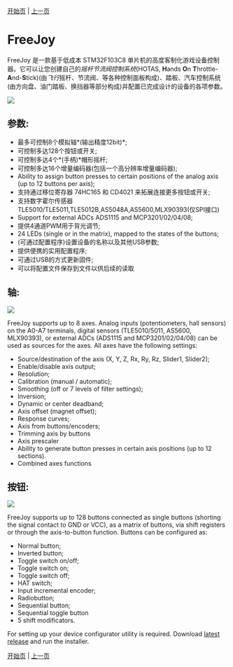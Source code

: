 [开始页](../README.md) | [上一页](../README.md)

# FreeJoy

FreeJoy 是一款基于低成本 STM32F103C8 单片机的高度客制化游戏设备控制器。它可以让您创建自己的*摇杆节流阀控制系统*(HOTAS, **H**ands **O**n **T**hrottle-**A**nd-**S**tick)(由*飞行*摇杆、节流阀、等各种控制面板构成)、踏板、汽车控制系统(由方向盘、油门踏板、换挡器等部分构成)并配置已完成设计的设备的各项参数。

![](../images/main.png)

## 参数:

* 最多可控制8个模拟轴*(输出精度12bit)*;
* 可控制多达128个按钮或开关;
* 可控制多达4个*(手柄)*帽形摇杆;
* 可控制多达16个增量编码器(包括一个高分辨率增量编码器);
* Ability to assign button presses to certain positions of the analog axis (up to 12 buttons per axis);
* 支持通过移位寄存器 74HC165 和 CD4021 来拓展连接更多按钮或开关;
* 支持数字霍尔传感器 TLE5010/TLE5011,TLE5012B,AS5048A,AS5600,MLX90393(仅SPI接口)
* Support for external ADCs ADS1115 and MCP3201/02/04/08;
* 提供4通道PWM用于背光调节;
* 24 LEDs (single or in the matrix), mapped to the states of the buttons;
* (可通过配置程序)设置设备的名称以及其他USB参数;
* 提供便携的实用配置程序;
* 可通过USB的方式更新固件;
* 可以将配置文件保存到文件以供后续的读取

## 轴:

![](../images/A2.png)

FreeJoy supports up to 8 axes. Analog inputs (potentiometers, hall sensors) on the A0-A7 terminals, digital sensors (TLE5010/5011, AS5600, MLX90393), or external ADCs (ADS1115 and MCP3201/02/04/08) can be used as sources for the axes. All axes have the following settings:

* Source/destination of the axis (X, Y, Z, Rx, Ry, Rz, Slider1, Slider2);
* Enable/disable axis output;
* Resolution;
* Calibration (manual / automatic);
* Smoothing (off or 7 levels of filter settings);
* Inversion;
* Dynamic or center deadband;
* Axis offset (magnet offset);
* Response curves;
* Axis from buttons/encoders;
* Trimming axis by buttons
* Axis prescaler
* Ability to generate button presses in certain axis positions (up to 12 sections).
* Combined axes functions


## 按钮:

![](../images/B1.png)

FreeJoy supports up to 128 buttons connected as single buttons (shorting the signal contact to GND or VCC), as a matrix of buttons, via shift registers or through the axis-to-button function. Buttons can be configured as:

* Normal button;
* Inverted button;
* Toggle switch on/off;
* Toggle switch on;
* Toggle switch off;
* HAT switch;
* Input incremental encoder;
* Radiobutton;
* Sequential button;
* Sequential toggle button
* 5 shift modificators.


For setting up your device configurator utility is required. Download [latest release](https://github.com/FreeJoy-Team/FreeJoy/releases) and run the installer.

[开始页](../README.md) | [上一页](../README.md)

